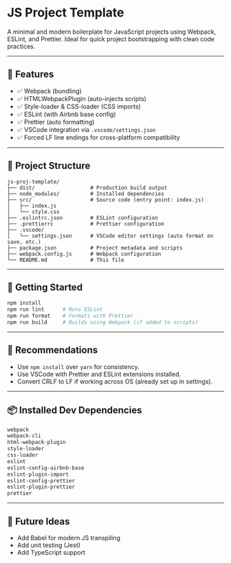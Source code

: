 # JS Project Template

A minimal and modern boilerplate for JavaScript projects using Webpack, ESLint, and Prettier. Ideal for quick project bootstrapping with clean code practices.

---

## 🔧 Features

- ✅ Webpack (bundling)
- ✅ HTMLWebpackPlugin (auto-injects scripts)
- ✅ Style-loader & CSS-loader (CSS imports)
- ✅ ESLint (with Airbnb base config)
- ✅ Prettier (auto formatting)
- ✅ VSCode integration via `.vscode/settings.json`
- ✅ Forced LF line endings for cross-platform compatibility

---

## 📁 Project Structure

```
js-proj-template/
├── dist/                  # Production build output
├── node_modules/          # Installed dependencies
├── src/                   # Source code (entry point: index.js)
│   ├── index.js
│   └── style.css
├── .eslintrc.json         # ESLint configuration
├── .prettierrc            # Prettier configuration
├── .vscode/
│   └── settings.json      # VSCode editor settings (auto format on save, etc.)
├── package.json           # Project metadata and scripts
├── webpack.config.js      # Webpack configuration
└── README.md              # This file
```

---

## 🚀 Getting Started

```bash
npm install
npm run lint      # Runs ESLint
npm run format    # Formats with Prettier
npm run build     # Builds using Webpack (if added to scripts)
```

---

## 🧪 Recommendations

- Use `npm install` over `yarn` for consistency.
- Use VSCode with Prettier and ESLint extensions installed.
- Convert CRLF to LF if working across OS (already set up in settings).

---

## 📦 Installed Dev Dependencies

```bash
webpack
webpack-cli
html-webpack-plugin
style-loader
css-loader
eslint
eslint-config-airbnb-base
eslint-plugin-import
eslint-config-prettier
eslint-plugin-prettier
prettier
```

---

## 🧩 Future Ideas

- Add Babel for modern JS transpiling
- Add unit testing (Jest)
- Add TypeScript support
